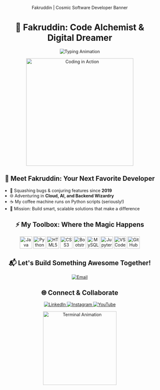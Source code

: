 <!-- 🚀 Cosmic Dev Banner — Place this SVG at assets/dev-banner.svg in your repo! -->
<p align="center">Fakruddin | Cosmic Software Developer Banner</p>

<h1 align="center">🚀 Fakruddin: Code Alchemist & Digital Dreamer</h1>

<p align="center">
  <img src="https://readme-typing-svg.demolab.com?font=Fira+Code&size=28&pause=1200&color=4E9AF1&center=true&vCenter=true&width=500&lines=Building+Tomorrow's+Tech+Today;Turning+Ideas+Into+Code;Passionate+about+Learning;Always+Brewing+Something+Cool!" alt="Typing Animation" />
</p>

<!-- Main Animated GIF -->
<p align="center">
  <img src="https://media.giphy.com/media/qgQUggAC3Pfv687qPC/giphy.gif" width="350" alt="Coding in Action"/>
</p>

<h2 align="center">🌟 Meet Fakruddin: Your Next Favorite Developer</h2>
<ul>
  <li>🧩 Squashing bugs & conjuring features since <strong>2019</strong></li>
  <li>🌐 Adventuring in <strong>Cloud, AI, and Backend Wizardry</strong></li>
  <li>☕ My coffee machine runs on Python scripts (seriously!)</li>
  <li>🎯 Mission: Build smart, scalable solutions that make a difference</li>
</ul>

<h2 align="center">⚡️ My Toolbox: Where the Magic Happens</h2>
<p align="center">
  <img src="https://cdn.jsdelivr.net/gh/devicons/devicon/icons/java/java-original.svg" height="40" title="Java"/>
  <img src="https://cdn.jsdelivr.net/gh/devicons/devicon/icons/python/python-original.svg" height="40" title="Python"/>
  <img src="https://cdn.jsdelivr.net/gh/devicons/devicon/icons/html5/html5-original.svg" height="40" title="HTML5"/>
  <img src="https://cdn.jsdelivr.net/gh/devicons/devicon/icons/css3/css3-original.svg" height="40" title="CSS3"/>
  <img src="https://cdn.jsdelivr.net/gh/devicons/devicon/icons/bootstrap/bootstrap-original.svg" height="40" title="Bootstrap"/>
  <img src="https://cdn.jsdelivr.net/gh/devicons/devicon/icons/mysql/mysql-original.svg" height="40" title="MySQL"/>
  <img src="https://cdn.jsdelivr.net/gh/devicons/devicon/icons/jupyter/jupyter-original.svg" height="40" title="Jupyter"/>
  <img src="https://cdn.jsdelivr.net/gh/devicons/devicon/icons/vscode/vscode-original.svg" height="40" title="VSCode"/>
  <img src="https://cdn.jsdelivr.net/gh/devicons/devicon/icons/github/github-original.svg" height="40" title="GitHub"/>
</p>

<h2 align="center">📬 Let's Build Something Awesome Together!</h2>
<p align="center">
  <a href="mailto:shaikfakruddin251@gmail.com">
    <img src="https://img.shields.io/badge/Email-4E9AF1?style=for-the-badge&logo=gmail&logoColor=white" alt="Email"/>
  </a>
</p>

<h2 align="center">🌐 Connect & Collaborate</h2>
<p align="center">
  <a href="[https://linkedin.com/in/fakruddin46](https://www.linkedin.com/in/shaikfakru/)" target="_blank">
    <img src="https://img.shields.io/badge/LinkedIn-181717?style=for-the-badge&logo=linkedin&logoColor=white" alt="LinkedIn"/>
  </a>
  <a href="[https://instagram.com/fakruddin.dev](https://www.instagram.com/fakru_cricbytess/)" target="_blank">
    <img src="https://img.shields.io/badge/Instagram-181717?style=for-the-badge&logo=instagram&logoColor=white" alt="Instagram"/>
  </a>
  <a href="[https://www.youtube.com/@fakruddin.dev](http://www.youtube.com/@CrickBytess)" target="_blank">
    <img src="https://img.shields.io/badge/YouTube-181717?style=for-the-badge&logo=youtube&logoColor=white" alt="YouTube"/>
  </a>
</p>

<!-- Bonus: Dev Terminal GIF for flair -->
<p align="center">
  <img src="https://media.giphy.com/media/ln7z2eWriiQAllfVcn/giphy.gif" width="240" alt="Terminal Animation"/>
</p>
